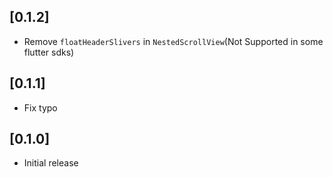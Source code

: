 ## [0.1.2]
* Remove `floatHeaderSlivers` in `NestedScrollView`(Not Supported in some flutter sdks)

## [0.1.1]
* Fix typo

## [0.1.0]
* Initial release
